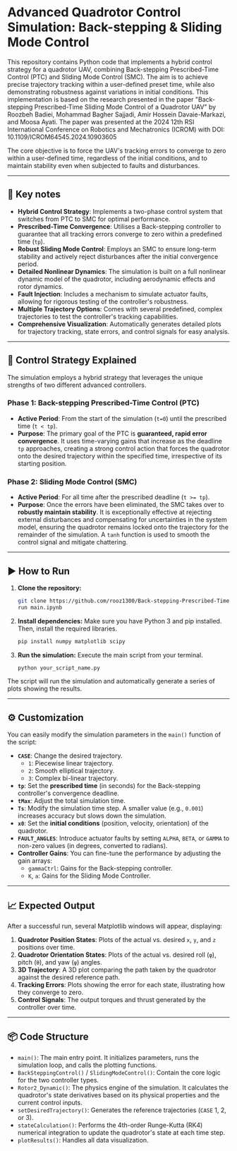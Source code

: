 

# Advanced Quadrotor Control Simulation: Back-stepping & Sliding Mode Control

This repository contains Python code that implements a hybrid control strategy for a quadrotor UAV, combining Back-stepping Prescribed-Time Control (PTC) and Sliding Mode Control (SMC). The aim is to achieve precise trajectory tracking within a user-defined preset time, while also demonstrating robustness against variations in initial conditions. This implementation is based on the research presented in the paper "Back-stepping Prescribed-Time Sliding Mode Control of a Quadrotor UAV" by Roozbeh Badiei, Mohammad Bagher Sajjadi, Amir Hossein Davaie-Markazi, and Moosa Ayati. The paper was presented at the 2024 12th RSI International Conference on Robotics and Mechatronics (ICROM) with DOI: 10.1109/ICROM64545.2024.10903605 

The core objective is to force the UAV's tracking errors to converge to zero within a user-defined time, regardless of the initial conditions, and to maintain stability even when subjected to faults and disturbances.

-----

## 🚀 Key notes

  * **Hybrid Control Strategy**: Implements a two-phase control system that switches from PTC to SMC for optimal performance.
  * **Prescribed-Time Convergence**: Utilises a Back-stepping controller to guarantee that all tracking errors converge to zero within a predefined time (`tp`).
  * **Robust Sliding Mode Control**: Employs an SMC to ensure long-term stability and actively reject disturbances after the initial convergence period.
  * **Detailed Nonlinear Dynamics**: The simulation is built on a full nonlinear dynamic model of the quadrotor, including aerodynamic effects and rotor dynamics.
  * **Fault Injection**: Includes a mechanism to simulate actuator faults, allowing for rigorous testing of the controller's robustness.
  * **Multiple Trajectory Options**: Comes with several predefined, complex trajectories to test the controller's tracking capabilities.
  * **Comprehensive Visualization**: Automatically generates detailed plots for trajectory tracking, state errors, and control signals for easy analysis.

-----

## 🔧 Control Strategy Explained

The simulation employs a hybrid strategy that leverages the unique strengths of two different advanced controllers.

### Phase 1: Back-stepping Prescribed-Time Control (PTC)

  * **Active Period**: From the start of the simulation (`t=0`) until the prescribed time (`t < tp`).
  * **Purpose**: The primary goal of the PTC is **guaranteed, rapid error convergence**. It uses time-varying gains that increase as the deadline `tp` approaches, creating a strong control action that forces the quadrotor onto the desired trajectory within the specified time, irrespective of its starting position.

### Phase 2: Sliding Mode Control (SMC)

  * **Active Period**: For all time after the prescribed deadline (`t >= tp`).
  * **Purpose**: Once the errors have been eliminated, the SMC takes over to **robustly maintain stability**. It is exceptionally effective at rejecting external disturbances and compensating for uncertainties in the system model, ensuring the quadrotor remains locked onto the trajectory for the remainder of the simulation. A `tanh` function is used to smooth the control signal and mitigate chattering.

-----

## ▶️ How to Run

1.  **Clone the repository:**

    ```bash
    git clone https://github.com/rooz1300/Back-stepping-Prescribed-Time-Sliding-Mode-Control-of-a-Quadrotor-UAV
    run main.ipynb
    ```

2.  **Install dependencies:**
    Make sure you have Python 3 and pip installed. Then, install the required libraries.

    ```bash
    pip install numpy matplotlib scipy
    ```

3.  **Run the simulation:**
    Execute the main script from your terminal.

    ```bash
    python your_script_name.py
    ```

The script will run the simulation and automatically generate a series of plots showing the results.

-----

## ⚙️ Customization

You can easily modify the simulation parameters in the `main()` function of the script:

  * **`CASE`**: Change the desired trajectory.
      * `1`: Piecewise linear trajectory.
      * `2`: Smooth elliptical trajectory.
      * `3`: Complex bi-linear trajectory.
  * **`tp`**: Set the **prescribed time** (in seconds) for the Back-stepping controller's convergence deadline.
  * **`tMax`**: Adjust the total simulation time.
  * **`Ts`**: Modify the simulation time step. A smaller value (e.g., `0.001`) increases accuracy but slows down the simulation.
  * **`x0`**: Set the **initial conditions** (position, velocity, orientation) of the quadrotor.
  * **`FAULT_ANGLES`**: Introduce actuator faults by setting `ALPHA`, `BETA`, or `GAMMA` to non-zero values (in degrees, converted to radians).
  * **Controller Gains**: You can fine-tune the performance by adjusting the gain arrays:
      * `gammaCtrl`: Gains for the Back-stepping controller.
      * `K`, `a`: Gains for the Sliding Mode Controller.

-----

## 📈 Expected Output

After a successful run, several Matplotlib windows will appear, displaying:

1.  **Quadrotor Position States**: Plots of the actual vs. desired `x`, `y`, and `z` positions over time.
2.  **Quadrotor Orientation States**: Plots of the actual vs. desired roll (`φ`), pitch (`θ`), and yaw (`ψ`) angles.
3.  **3D Trajectory**: A 3D plot comparing the path taken by the quadrotor against the desired reference path.
4.  **Tracking Errors**: Plots showing the error for each state, illustrating how they converge to zero.
5.  **Control Signals**: The output torques and thrust generated by the controller over time.

-----

## 📦 Code Structure

  * `main()`: The main entry point. It initializes parameters, runs the simulation loop, and calls the plotting functions.
  * `BackSteppingControl()` / `SlidingModeControl()`: Contain the core logic for the two controller types.
  * `Rotor2_Dynamic()`: The physics engine of the simulation. It calculates the quadrotor's state derivatives based on its physical properties and the current control inputs.
  * `setDesiredTrajectory()`: Generates the reference trajectories (`CASE` 1, 2, or 3).
  * `stateCalculation()`: Performs the 4th-order Runge-Kutta (RK4) numerical integration to update the quadrotor's state at each time step.
  * `plotResults()`: Handles all data visualization.
